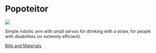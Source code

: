 # Popoteitor

![](assets/imgs/Popoteitor_0.8_2.gif)

Simple robotic arm with small servos for drinking with a straw, for people with disabilities (or extremly efficient).


[Bills and Materials](https://docs.google.com/spreadsheets/d/1GLtOCIde5uscje3DoXqcxh7tF54nDZF1I-TraSEUvGM/edit?usp=sharing)



